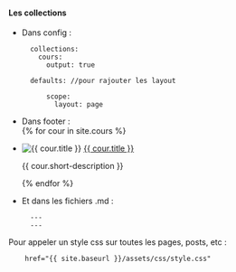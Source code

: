 ---
---
#### Les collections

* Dans config :  

        collections:
          cours:
            output: true
            
        defaults: //pour rajouter les layout
  
            scope:
              layout: page
        
* Dans footer :  
        {% for cour in site.cours %}
        <li>
            <img src="{{ cour.thumbnail-path }}" alt="{{ cour.title }}"/>
            <a href="{{ cour.url }}">{{ cour.title }}</a>
            <p>{{ cour.short-description }}</p>
        </li>
        {% endfor %}
        
* Et dans les fichiers .md :  

        ---
        ---

Pour appeler un style css sur toutes les pages, posts, etc :  

        href="{{ site.baseurl }}/assets/css/style.css"